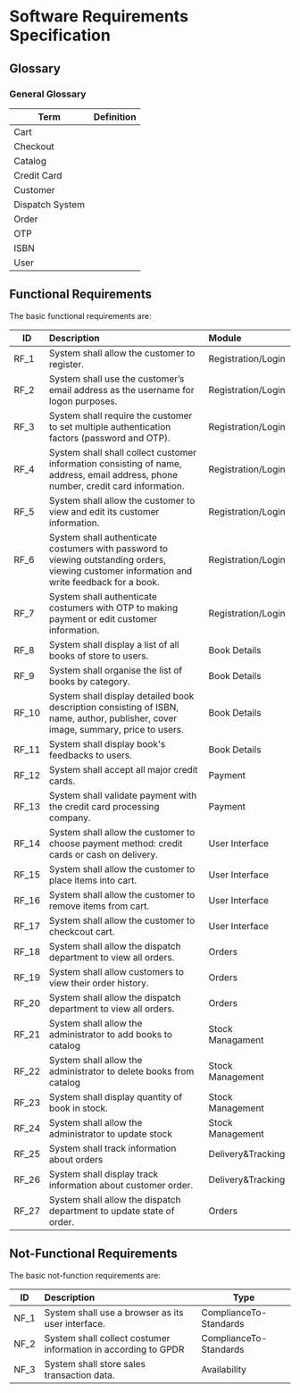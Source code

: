 # Software Requirements Specification

## Glossary

### General Glossary
| Term | Definition |
| ---- | ---------- |
| Cart |
| Checkout |
| Catalog | 
| Credit Card |
| Customer |
| Dispatch System |
| Order |
| OTP  |
| ISBN |
| User |


## Functional Requirements

The basic functional requirements are:

| ID       | Description  | Module  | 
| -------- |:------------ | :------- | 
|  RF_1    | System shall allow the customer to register. | Registration/Login | 
|  RF_2    | System shall use the customer’s email address as the username for logon purposes. | Registration/Login |
|  RF_3    | System shall require the customer to set multiple authentication factors (password and OTP). | Registration/Login |
|  RF_4    | System shall shall collect customer information consisting of name, address, email address, phone number, credit card information. | Registration/Login | 
|  RF_5    | System shall allow  the customer to view and edit its customer information. | Registration/Login | 
|  RF_6    | System shall authenticate costumers with password to viewing outstanding orders, viewing customer information and write feedback for a book. | Registration/Login | 
|  RF_7    | System shall authenticate costumers with OTP to making payment or edit customer information. | Registration/Login | 
|  RF_8    | System shall display a list of all books of store to users. | Book Details | 
|  RF_9    | System shall organise the list of books by category. | Book Details | 
|  RF_10   | System shall display detailed book description consisting of ISBN, name, author, publisher, cover image, summary, price to users. | Book Details | 
|  RF_11   | System shall display book's feedbacks to users. | Book Details | 
|  RF_12   | System shall accept all major credit cards. | Payment | 
|  RF_13   | System shall validate payment with the credit card processing company. | Payment | 
|  RF_14   | System shall allow the customer to choose payment method: credit cards or cash on delivery. | User Interface | 
|  RF_15   | System shall allow the customer to place items into cart. | User Interface | 
|  RF_16   | System shall allow the customer to remove items from cart. | User Interface | 
|  RF_17   | System shall allow the customer to checkcout cart. | User Interface | 
|  RF_18   | System shall allow the dispatch department to view all orders. | Orders |
|  RF_19   | System shall allow customers to view their order history. | Orders |
|  RF_20   | System shall allow the dispatch department to view all orders. | Orders |
|  RF_21   | System shall allow the administrator to add books to catalog | Stock Managament |
|  RF_22   | System shall allow the administrator to delete books from catalog | Stock Management |
|  RF_23   | System shall display quantity of book in stock. | Stock Management |
|  RF_24   | System shall allow the administrator to update stock | Stock Management |
|  RF_25   | System shall track information about orders | Delivery&Tracking |
|  RF_26   | System shall display track information about customer order. | Delivery&Tracking |
|  RF_27   | System shall allow the dispatch department to update state of order. | Orders |

## Not-Functional Requirements

The basic not-function requirements are:

| ID       |Description  | Type |
| --------|:-------------| ---- |
|  NF_1   | System shall use a browser as its user interface. | ComplianceTo-Standards |
|  NF_2   | System shall collect costumer information in according to GPDR | ComplianceTo-Standards |
|  NF_3   | System shall store sales transaction data. | Availability |
